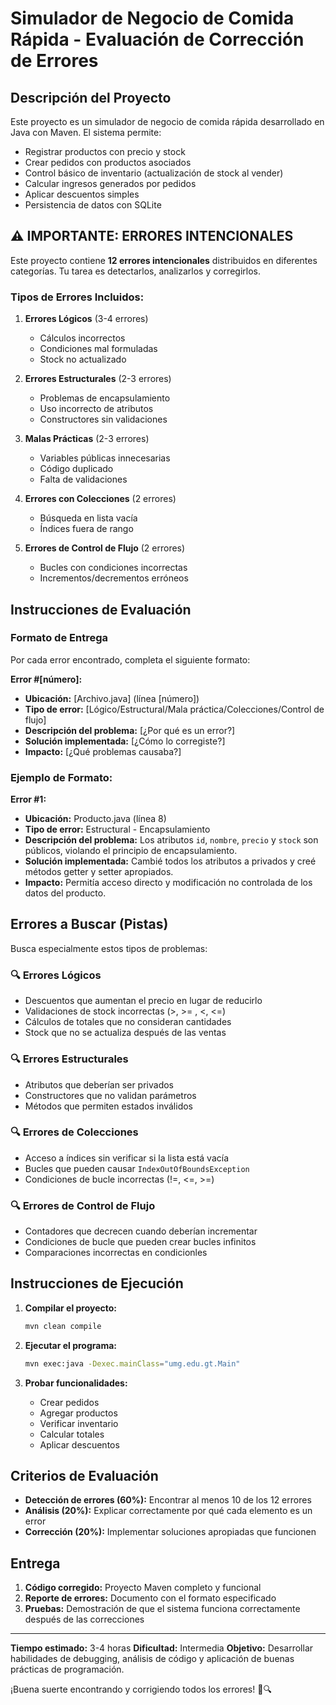 # Simulador de Negocio de Comida Rápida - Evaluación de Corrección de Errores

## Descripción del Proyecto

Este proyecto es un simulador de negocio de comida rápida desarrollado en Java con Maven. El sistema permite:

- Registrar productos con precio y stock
- Crear pedidos con productos asociados
- Control básico de inventario (actualización de stock al vender)
- Calcular ingresos generados por pedidos
- Aplicar descuentos simples
- Persistencia de datos con SQLite

## ⚠️ IMPORTANTE: ERRORES INTENCIONALES

Este proyecto contiene **12 errores intencionales** distribuidos en diferentes categorías. Tu tarea es detectarlos, analizarlos y corregirlos.

### Tipos de Errores Incluidos:

1. **Errores Lógicos** (3-4 errores)
   - Cálculos incorrectos
   - Condiciones mal formuladas
   - Stock no actualizado

2. **Errores Estructurales** (2-3 errores)
   - Problemas de encapsulamiento
   - Uso incorrecto de atributos
   - Constructores sin validaciones

3. **Malas Prácticas** (2-3 errores)
   - Variables públicas innecesarias
   - Código duplicado
   - Falta de validaciones

4. **Errores con Colecciones** (2 errores)
   - Búsqueda en lista vacía
   - Índices fuera de rango

5. **Errores de Control de Flujo** (2 errores)
   - Bucles con condiciones incorrectas
   - Incrementos/decrementos erróneos

## Instrucciones de Evaluación

### Formato de Entrega

Por cada error encontrado, completa el siguiente formato:

**Error #[número]:**
- **Ubicación:** [Archivo.java] (línea [número])
- **Tipo de error:** [Lógico/Estructural/Mala práctica/Colecciones/Control de flujo]
- **Descripción del problema:** [¿Por qué es un error?]
- **Solución implementada:** [¿Cómo lo corregiste?]
- **Impacto:** [¿Qué problemas causaba?]

### Ejemplo de Formato:

**Error #1:**
- **Ubicación:** Producto.java (línea 8)
- **Tipo de error:** Estructural - Encapsulamiento
- **Descripción del problema:** Los atributos `id`, `nombre`, `precio` y `stock` son públicos, violando el principio de encapsulamiento.
- **Solución implementada:** Cambié todos los atributos a privados y creé métodos getter y setter apropiados.
- **Impacto:** Permitía acceso directo y modificación no controlada de los datos del producto.

## Errores a Buscar (Pistas)

Busca especialmente estos tipos de problemas:

### 🔍 Errores Lógicos
- Descuentos que aumentan el precio en lugar de reducirlo
- Validaciones de stock incorrectas (>, >= , <, <=)
- Cálculos de totales que no consideran cantidades
- Stock que no se actualiza después de las ventas

### 🔍 Errores Estructurales
- Atributos que deberían ser privados
- Constructores que no validan parámetros
- Métodos que permiten estados inválidos

### 🔍 Errores de Colecciones
- Acceso a índices sin verificar si la lista está vacía
- Bucles que pueden causar `IndexOutOfBoundsException`
- Condiciones de bucle incorrectas (!=, <=, >=)

### 🔍 Errores de Control de Flujo
- Contadores que decrecen cuando deberían incrementar
- Condiciones de bucle que pueden crear bucles infinitos
- Comparaciones incorrectas en condicionles

## Instrucciones de Ejecución

1. **Compilar el proyecto:**
   ```bash
   mvn clean compile
   ```

2. **Ejecutar el programa:**
   ```bash
   mvn exec:java -Dexec.mainClass="umg.edu.gt.Main"
   ```

3. **Probar funcionalidades:**
   - Crear pedidos
   - Agregar productos
   - Verificar inventario
   - Calcular totales
   - Aplicar descuentos

## Criterios de Evaluación

- **Detección de errores (60%):** Encontrar al menos 10 de los 12 errores
- **Análisis (20%):** Explicar correctamente por qué cada elemento es un error
- **Corrección (20%):** Implementar soluciones apropiadas que funcionen

## Entrega

1. **Código corregido:** Proyecto Maven completo y funcional
2. **Reporte de errores:** Documento con el formato especificado
3. **Pruebas:** Demostración de que el sistema funciona correctamente después de las correcciones

---

**Tiempo estimado:** 3-4 horas
**Dificultad:** Intermedia
**Objetivo:** Desarrollar habilidades de debugging, análisis de código y aplicación de buenas prácticas de programación.

¡Buena suerte encontrando y corrigiendo todos los errores! 🐛🔍
